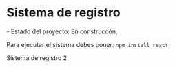 <h1> Sistema de registro </h1>
- Estado del proyecto: En construccón.

Para ejecutar el sistema debes poner: 
```npm install react```

Sistema de registro 2

